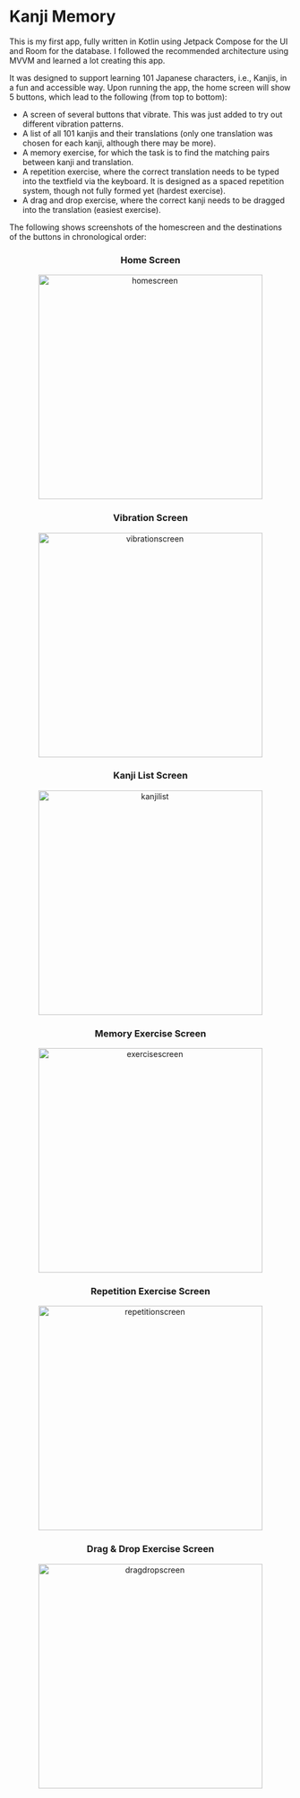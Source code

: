 # Kanji Memory

This is my first app, fully written in Kotlin using Jetpack Compose for the UI and Room for the database. I followed the recommended architecture using MVVM and learned a lot creating this app.

It was designed to support learning 101 Japanese characters, i.e., Kanjis, in a fun and accessible way. 
Upon running the app, the home screen will show 5 buttons, which lead to the following (from top to bottom): 
- A screen of several buttons that vibrate. This was just added to try out different vibration patterns.
- A list of all 101 kanjis and their translations (only one translation was chosen for each kanji, although there may be more).
- A memory exercise, for which the task is to find the matching pairs between kanji and translation.
- A repetition exercise, where the correct translation needs to be typed into the textfield via the keyboard. It is designed as a spaced repetition system, though not fully formed yet (hardest exercise).
- A drag and drop exercise, where the correct kanji needs to be dragged into the translation (easiest exercise).

The following shows screenshots of the homescreen and the destinations of the buttons in chronological order: 

<div align="center">
  <h3>Home Screen</h3>
  <img src="HomeScreen.png" alt="homescreen" width="400"/><br>
  
  <h3>Vibration Screen</h3>
  <img src="VibrationScreen.png" alt="vibrationscreen" width="400"/><br>

  <h3>Kanji List Screen</h3>
  <img src="KanjiList.png" alt="kanjilist" width="400"/><br>

  <h3>Memory Exercise Screen</h3>
  <img src="ExerciseScreen.png" alt="exercisescreen" width="400"/><br>

  <h3>Repetition Exercise Screen</h3>
  <img src="RepetitionExercise.png" alt="repetitionscreen" width="400"/><br>

  <h3>Drag & Drop Exercise Screen</h3>
  <img src="DragDropExercise.png" alt="dragdropscreen" width="400"/>
</div>
